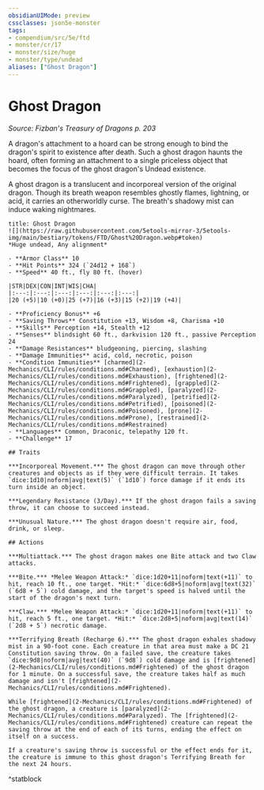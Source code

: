 ```yaml
---
obsidianUIMode: preview
cssclasses: json5e-monster
tags:
- compendium/src/5e/ftd
- monster/cr/17
- monster/size/huge
- monster/type/undead
aliases: ["Ghost Dragon"]
---
```

# Ghost Dragon
*Source: Fizban's Treasury of Dragons p. 203*  

A dragon's attachment to a hoard can be strong enough to bind the dragon's spirit to existence after death. Such a ghost dragon haunts the hoard, often forming an attachment to a single priceless object that becomes the focus of the ghost dragon's Undead existence.

A ghost dragon is a translucent and incorporeal version of the original dragon. Though its breath weapon resembles ghostly flames, lightning, or acid, it carries an otherworldly curse. The breath's shadowy mist can induce waking nightmares.

```ad-statblock
title: Ghost Dragon
![](https://raw.githubusercontent.com/5etools-mirror-3/5etools-img/main/bestiary/tokens/FTD/Ghost%20Dragon.webp#token)
*Huge undead, Any alignment*

- **Armor Class** 10
- **Hit Points** 324 (`24d12 + 168`)
- **Speed** 40 ft., fly 80 ft. (hover)

|STR|DEX|CON|INT|WIS|CHA|
|:---:|:---:|:---:|:---:|:---:|:---:|
|20 (+5)|10 (+0)|25 (+7)|16 (+3)|15 (+2)|19 (+4)|

- **Proficiency Bonus** +6
- **Saving Throws** Constitution +13, Wisdom +8, Charisma +10
- **Skills** Perception +14, Stealth +12
- **Senses** blindsight 60 ft., darkvision 120 ft., passive Perception 24
- **Damage Resistances** bludgeoning, piercing, slashing
- **Damage Immunities** acid, cold, necrotic, poison
- **Condition Immunities** [charmed](2-Mechanics/CLI/rules/conditions.md#Charmed), [exhaustion](2-Mechanics/CLI/rules/conditions.md#Exhaustion), [frightened](2-Mechanics/CLI/rules/conditions.md#Frightened), [grappled](2-Mechanics/CLI/rules/conditions.md#Grappled), [paralyzed](2-Mechanics/CLI/rules/conditions.md#Paralyzed), [petrified](2-Mechanics/CLI/rules/conditions.md#Petrified), [poisoned](2-Mechanics/CLI/rules/conditions.md#Poisoned), [prone](2-Mechanics/CLI/rules/conditions.md#Prone), [restrained](2-Mechanics/CLI/rules/conditions.md#Restrained)
- **Languages** Common, Draconic, telepathy 120 ft.
- **Challenge** 17

## Traits

***Incorporeal Movement.*** The ghost dragon can move through other creatures and objects as if they were difficult terrain. It takes `dice:1d10|noform|avg|text(5)` (`1d10`) force damage if it ends its turn inside an object.

***Legendary Resistance (3/Day).*** If the ghost dragon fails a saving throw, it can choose to succeed instead.

***Unusual Nature.*** The ghost dragon doesn't require air, food, drink, or sleep.

## Actions

***Multiattack.*** The ghost dragon makes one Bite attack and two Claw attacks.

***Bite.*** *Melee Weapon Attack:* `dice:1d20+11|noform|text(+11)` to hit, reach 10 ft., one target. *Hit:* `dice:6d8+5|noform|avg|text(32)` (`6d8 + 5`) cold damage, and the target's speed is halved until the start of the dragon's next turn.

***Claw.*** *Melee Weapon Attack:* `dice:1d20+11|noform|text(+11)` to hit, reach 5 ft., one target. *Hit:* `dice:2d8+5|noform|avg|text(14)` (`2d8 + 5`) necrotic damage.

***Terrifying Breath (Recharge 6).*** The ghost dragon exhales shadowy mist in a 90-foot cone. Each creature in that area must make a DC 21 Constitution saving throw. On a failed save, the creature takes `dice:9d8|noform|avg|text(40)` (`9d8`) cold damage and is [frightened](2-Mechanics/CLI/rules/conditions.md#Frightened) of the ghost dragon for 1 minute. On a successful save, the creature takes half as much damage and isn't [frightened](2-Mechanics/CLI/rules/conditions.md#Frightened).

While [frightened](2-Mechanics/CLI/rules/conditions.md#Frightened) of the ghost dragon, a creature is [paralyzed](2-Mechanics/CLI/rules/conditions.md#Paralyzed). The [frightened](2-Mechanics/CLI/rules/conditions.md#Frightened) creature can repeat the saving throw at the end of each of its turns, ending the effect on itself on a success.

If a creature's saving throw is successful or the effect ends for it, the creature is immune to this ghost dragon's Terrifying Breath for the next 24 hours.
```
^statblock